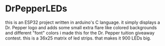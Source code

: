 # DrPepperLEDs
this is an ESP32 project written in arduino's C language.
it simply displays a Dr. Pepper logo and adds some small extra flare like colored backgrounds and different "font" colors
i made this for the Dr. Pepper tuition giveaway contest.
this is a 36x25 matrix of led strips. 
that makes it 900 LEDs big.
